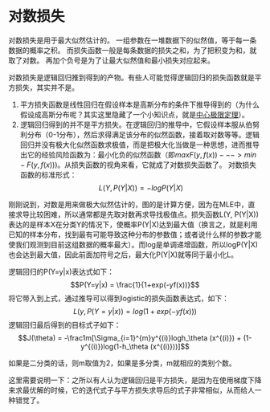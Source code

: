 # 对数损失

对数损失是用于最大似然估计的。
一组参数在一堆数据下的似然值，等于每一条数据的概率之积。
而损失函数一般是每条数据的损失之和，为了把积变为和，就取了对数。
再加个负号是为了让最大似然值和最小损失对应起来。


对数损失是逻辑回归推到得到的产物。有些人可能觉得逻辑回归的损失函数就是平方损失，其实并不是。

1. 平方损失函数是线性回归在假设样本是高斯分布的条件下推导得到的（为什么假设成高斯分布呢？其实这里隐藏了一个小知识点，就是[中心极限定理](http://link.zhihu.com/?target=https://en.wikipedia.org/wiki/Central_limit_theorem)）。
2. 逻辑回归得到的并不是平方损失。在逻辑回归的推导中，它假设样本服从伯努利分布（0-1分布），然后求得满足该分布的似然函数，接着取对数等等。逻辑回归并没有极大化似然函数求极值，而是把极大化当做是一种思想，进而推导出它的经验风险函数为：最小化负的似然函数（即$max F(y, f(x)) ---> min -F(y, f(x)))$。从损失函数的视角来看，它就成了对数损失函数了。
对数损失函数的标准形式：
$$L(Y,P(Y|X)) = -logP(Y|X)$$

刚刚说到，对数是用来做极大似然估计的，图的是计算方便，因为在MLE中，直接求导比较困难，所以通常都是先取对数再求导找极值点。损失函数L(Y, P(Y|X))表达的是样本X在分类Y的情况下，使概率P(Y|X)达到最大值（换言之，就是利用已知的样本分布，找到最有可能导致这种分布的参数值；或者说什么样的参数才能使我们观测到目前这组数据的概率最大）。而log是单调递增函数，所以logP(Y|X)也会达到最大值，因此前面加符号之后，最大化P(Y|X)就等同于最小化L。

逻辑回归的P(Y=y|x)表达式如下：
$$P(Y=y|x) = \frac{1}{1+exp(-yf(x))}$$
将它带入到上式，通过推导可以得到logistic的损失函数表达式，如下：
$$L(y, P(Y=y|x)) = log(1+exp(-yf(x)))$$
逻辑回归最后得到的目标式子如下：
$$J(\theta) = -\frac1m[\Sigma_{i=1}^{m}y^{(i)}logh_\theta (x^{(i)}) + (1-y^{(i)})log(1-h_\theta (x^{(i)}))]$$

如果是二分类的话，则m取值为2，如果是多分类，m就相应的类别个数。

这里需要说明一下：之所以有人认为逻辑回归是平方损失，是因为在使用梯度下降来求最优解的时候，它的迭代式子与平方损失求导后的式子非常相似，从而给人一种错觉了。
